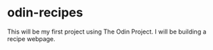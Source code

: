 # odin-recipes

This will be my first project using The Odin Project. I will be building a recipe webpage.